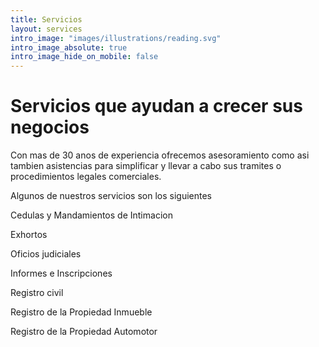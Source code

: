 ```yaml
---
title: Servicios
layout: services
intro_image: "images/illustrations/reading.svg"
intro_image_absolute: true
intro_image_hide_on_mobile: false
---
```


# Servicios que ayudan a crecer sus negocios

Con mas de 30 anos de experiencia ofrecemos asesoramiento como asi tambien asistencias para simplificar y llevar a cabo sus tramites o procedimientos legales comerciales.

Algunos de nuestros servicios son los siguientes

Cedulas y Mandamientos de Intimacion

Exhortos

Oficios judiciales

Informes e Inscripciones

Registro civil

Registro de la Propiedad Inmueble

Registro de la Propiedad Automotor
